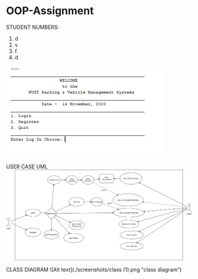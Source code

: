 # OOP-Assignment

STUDENT NUMBERS:
1. d
2. v
3. f
4. d

![Alt text](./screenshots/Start_Page.PNG "Start")


USER CASE UML
![Alt text](./screenshots/USERCASE.png "User Case UML")


CLASS DIAGRAM
![Alt text](./screenshots/class (1).png "class diagram")
